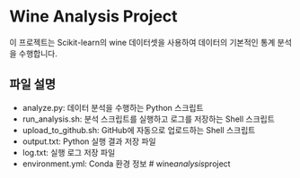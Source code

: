# Wine Analysis Project

이 프로젝트는 Scikit-learn의 wine 데이터셋을 사용하여 데이터의 기본적인 통계 분석을 수행합니다.

## 파일 설명

- analyze.py: 데이터 분석을 수행하는 Python 스크립트
- run_analysis.sh: 분석 스크립트를 실행하고 로그를 저장하는 Shell 스크립트
- upload_to_github.sh: GitHub에 자동으로 업로드하는 Shell 스크립트
- output.txt: Python 실행 결과 저장 파일
- log.txt: 실행 로그 저장 파일
- environment.yml: Conda 환경 정보
#   w i n e _ a n a l y s i s _ p r o j e c t  
 